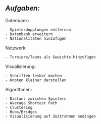 ## **_Aufgaben:_**

Datenbank:

    - Spielerdopplungen entfernen
    - Datenbank erweitern
    - Nationalitäten hinzufügen

Netzwerk:

    - Turniere/Teams als Gewichte hinzufügen

Visualisierung:
    
    - Schriften lesbar machen
    - Knoten kleiner darstellen
    
Algorithmen:

    - Distanz zwischen Spielern
    - Average Shortest Path
    - Clustering
    - Hubs/Bridges
    - Visualisierung auf Zeitrahmen bedingen
